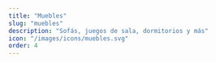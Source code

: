 ```yaml
---
title: "Muebles"
slug: "muebles"
description: "Sofás, juegos de sala, dormitorios y más"
icon: "/images/icons/muebles.svg"
order: 4
---
```

